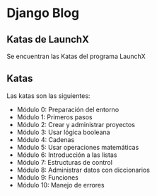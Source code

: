 # Django Blog

## Katas de LaunchX

Se encuentran las Katas del programa LaunchX

## Katas

Las katas son las siguientes:

  - Módulo 0: Preparación del entorno
  - Módulo 1: Primeros pasos
  - Módulo 2: Crear y administrar proyectos
  - Módulo 3: Usar lógica booleana
  - Módulo 4: Cadenas
  - Módulo 5: Usar operaciones matemáticas
  - Módulo 6: Introducción a las listas
  - Módulo 7: Estructuras de control
  - Módulo 8: Administrar datos con diccionarios
  - Módulo 9: Funciones 
  - Módulo 10: Manejo de errores
  

 
